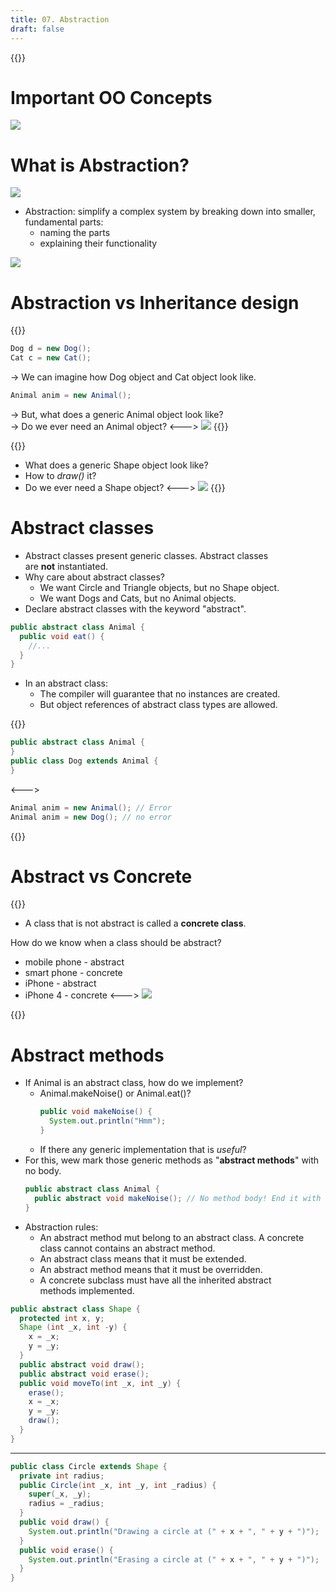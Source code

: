 ```yaml
---
title: 07. Abstraction
draft: false
---
```


{{<toc>}}

# Important OO Concepts

![](01_oo_concepts.webp)

# What is Abstraction?

![](02_abstraction.webp)

- Abstraction: simplify a complex system by breaking down into smaller, fundamental parts:
  - naming the parts
  - explaining their functionality

![](03_abstraction.webp)

# Abstraction vs Inheritance design

{{<columns size="small">}}
```java
Dog d = new Dog();
Cat c = new Cat();
```
$\to$ We can imagine how Dog object and Cat object look like.
```java
Animal anim = new Animal();
```
$\to$ But, what does a&nbsp;<c-red>generic Animal object</c-red> look like?\
$\to$&nbsp;<c-red>Do we ever need an Animal object?</c-red>
<--->
![](04_abstraction_vs_inheritance.webp)
{{</columns>}}

{{<columns>}}
- What does a&nbsp;<c-red>generic Shape object</c-red> look like?
- How to *draw()* it?
- <c-red>Do we ever need a Shape object?</c-red>
<--->
![](05_abstraction_vs_inheritance.webp)
{{</columns>}}

# Abstract classes
- Abstract classes present generic classes. Abstract classes are&nbsp;<c-red>**not**</c-red>&nbsp;instantiated.
- Why care about abstract classes?
  - We want Circle and Triangle objects, but&nbsp;<c-red>no Shape object</c-red>.
  - We want Dogs and Cats, but&nbsp;<c-red>no Animal objects</c-red>.
- Declare abstract classes with the keyword "<c-red>abstract</c-red>".

```java
public abstract class Animal {
  public void eat() {
    //...
  }
}
```

- In an abstract class:
  - The compiler will guarantee that&nbsp;<c-red>no instances</c-red>&nbsp;are created.
  - But&nbsp;<c-red>object references</c-red>&nbsp;of abstract class types are&nbsp;<c-red>allowed</c-red>.

{{<columns>}}
```java
public abstract class Animal {
}
public class Dog extends Animal {
}
```
<--->
```java
Animal anim = new Animal(); // Error
Animal anim = new Dog(); // no error
```
{{</columns>}}

# Abstract vs Concrete

{{<columns size="small">}}
- A class that is not abstract is called a&nbsp;<c-red>**concrete class**</c-red>.

How do we know when a class should be abstract?
  - mobile phone - abstract
  - smart phone - concrete
  - iPhone - abstract
  - iPhone 4 - concrete
<--->
![](06_abstract_vs_concrete.webp)

{{</columns>}}

# Abstract methods
- If Animal is an abstract class, how do we implement?
  - Animal.makeNoise() or Animal.eat()?
    ```java
    public void makeNoise() {
      System.out.println("Hmm");
    }
    ```
  - If there any&nbsp;<c-red>generic implementation</c-red>&nbsp;that is *useful*?
- For this, wew mark those&nbsp;<c-red>generic</c-red>&nbsp;methods as "<c-red>**abstract methods**</c-red>" with no body.
  ```java
  public abstract class Animal {
    public abstract void makeNoise(); // No method body! End it with a semicolon.
  }
  ```
- Abstraction rules:
  - An&nbsp;<c-red>abstract method</c-red>&nbsp;mut belong to an&nbsp;<c-red>abstract class</c-red>. A concrete class cannot contains an abstract method.
  - An abstract class means that it must be&nbsp;<c-red>extended</c-red>.
  - An abstract method means that it must be&nbsp;<c-red>overridden</c-red>.
  - A concrete subclass must have all the&nbsp;<c-red>inherited abstract methods</c-red>&nbsp;implemented.

```java
public abstract class Shape {
  protected int x, y;
  Shape (int _x, int -y) {
    x = _x;
    y = _y;
  }
  public abstract void draw();
  public abstract void erase();
  public void moveTo(int _x, int _y) {
    erase();
    x = _x;
    y = _y;
    draw();
  }
}
```
---
```java
public class Circle extends Shape {
  private int radius;
  public Circle(int _x, int _y, int _radius) {
    super(_x, _y);
    radius = _radius;
  }
  public void draw() {
    System.out.println("Drawing a circle at (" + x + ", " + y + ")");
  }
  public void erase() {
    System.out.println("Erasing a circle at (" + x + ", " + y + ")");
  }
}